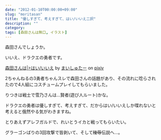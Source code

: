 ```yaml
---
date: "2012-01-10T00:00:00+09:00"
slug: "moritasan"
title: "優しすぎて、考えすぎて、はい/いいえ二択"
description: ""
category: 
tags: [森田さんは無口, イラスト]
---
```


森田さんでしょうか。

いいえ、ドラクエの勇者です。

<script src="http://source.pixiv.net/source/embed.js" data-id="24094530_64d5721bc6d0091569c2b3f004bc159d" data-size="medium" data-border="on" charset="utf-8"></script><noscript><p><a href="http://www.pixiv.net/member_illust.php?mode=medium&illust_id=24094530" target="_blank">森田さんは|>はい/いいえ</a> by <a href="http://www.pixiv.net/member.php?id=1432163" target="_blank">まいしゅたー</a> on <a href="http://www.pixiv.net/" target="_blank">pixiv</a></p></noscript>

2ちゃんねるの3勇者ちゃんスレで森田さんの話題があり、その流れに唸らされたので4人組にコスチュームプレイしてもらいました。

りつきは戦士で雪乃さんは…賢者(遊び人ルート)かな。

ドラクエの勇者は優しすぎて、考えすぎて、だからはい/いいえしか喋れないと考えると俄然やる気がわきますね。

とりあえずアレフガルドで、れいとうイカと戦ってもらいたい。

グラーゴンばりの3回攻撃で皆剥いて、そして<strike>陵辱</strike>伝説へ…。
